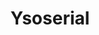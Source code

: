 ---
layout: tag-list
type: tag
title: Ysoserial
slug: Ysoserial
category: HTB
sidebar: false
description: >
   Vulnerabilidades de entidades externas XML.
---